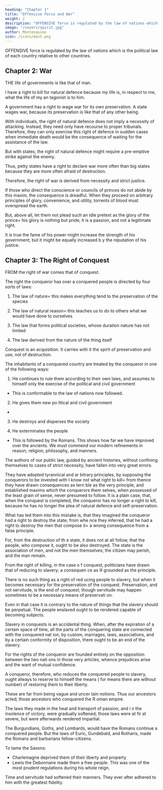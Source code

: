 ```yaml
---
heading: "Chapter 1"
title: "Offensive Force and War"
weight: 2
description: "OFFENSIVE force is regulated by the law of nations which is the political law of each country relative to other countries"
image: "/covers/spirit.jpg"
author: Montesquieu
icon: /icons/mont.png
---
```




OFFENSIVE force is regulated by the law of nations which is the political law of each country relative to other countries.


## Chapter 2: War

THE life of governments is like that of man. 

I have a right to kill for natural defence because my life is, in respect to me, what the life of my an tagonist is to him.

A government has a right to wage war for its own preservation. A state wages war, because its preservation is like that of any other being.

With individuals, the right of natural defence does not imply a necessity of attacking. Instead, they need only have recourse to proper tribunals. Therefore, they can only exercise this right of defence in sudden cases when immediate death would be the consequence of waiting for the assistance of the law. 

But with states, the right of natural defence might require a pre-emptive strike against the enemy.

<!-- the necessity of attacking; as, for instance, when one nation sees that a continuance o f peace will enable another to destroy her, and that to attack that nation  instantly is the only way to prevent her own destruction. -->

Thus, petty states have a right to declare war more often than big states because they are more often afraid of destruction.

Therefore, the right of war is derived from necessity and strict justice. 

If those who direct the conscience or councils of princes do not abide by this maxim, the consequence is dreadful.  When they proceed on arbitrary principles of glory, convenience, and utility, torrents of blood must overspread the earth.

But, above all, let them not plead such  an idle pretext as the glory of the prince= his glory is nothing but pride; it is a passion, and not a legitimate right.

It is true the fame of his power might increase the strength of his government; but it might be equally increased b y the reputation of his justice.



## Chapter 3: The Right of Conquest

FROM the right of war comes that of conquest. <!-- ; which is the consequence of that right, and ought therefore to follow its spirit. -->

The right the conqueror has over a conquered people is directed by four sorts of laws:

1. The law of nature= this makes everything tend to the preservation of the species

2. The law of natural reason= this teaches us to do to others what we would have done to ourselves

3. The law that forms political societies, whose duration nature has not limited

4. The law derived from the nature of the thing itself

Conquest is an acquisition. It carries with it the spirit of preservation and use, not of destruction.

The inhabitants of a conquered country are treated by the conqueror in one of the following ways:

1. He continues to rule them according to their own laws, and assumes to himself only  the exercise of the political and civil government
- This is conformable to the law  of nations now followed.

2. He gives them new po litical and civil government
- 

3. He destroys and disperses the society

4. He exterminates the people
- This is followed by the Romans. This shows how far we have improved over the ancients. We must commend our modern refinements in reason, religion, philosophy, and manners.

The authors of our public law, guided by ancient histories, without confining themselves to cases of strict necessity, have fallen into very great errors. 

They have adopted tyrannical and ar bitrary principles, by supposing the conquerors to be invested with I know  not what right to kill= from thence they have drawn consequences as terri ble as the very principle, and established maxims which the conquerors them selves, when possessed of the least grain of sense, never presumed to follow. It is a plain case, that, when the conquest is completed, the conqueror  has no longer a right to kill, because he has no longer the plea of natural defence and self-preservation.

What has led them into this mistake is,  that they imagined the conqueror had a right to destroy the state; from whe nce they inferred, that he had a right to destroy the men that compose it=  a wrong consequence from a false principle. 

For, from the destruction of th e state, it does not at all follow, that the people, who compose it, ought  to be also destroyed. The state is the association of men, and not the men  themselves; the citizen may perish, and the man remain.

From the right of killing, in the case o f conquest, politicians have drawn that of reducing to slavery; a consequen ce as ill grounded as the principle.

There is no such thing as a right of red ucing people to slavery, but when it becomes necessary for the preservation of the conquest. Preservation, and not servitude, is the end of conquest;  though servitude may happen sometimes to be a necessary means of preservati on.

Even in that case it is contrary to the  nature of things that the slavery should be perpetual. The people enslaved  ought to be rendered capable of becoming subjects. 

Slavery in conquests is  an accidental thing. When, after the expiration of a certain space of time, all the parts of the conquering state are connected with the conquered nat ion, by custom, marriages, laws, associations, and by a certain conformity  of disposition, there ought to be an end of the slavery. 

For the rights of  the conqueror are founded entirely on the opposition between the two nati ons in those very articles, whence prejudices arise and the want of mutual confidence.

A conqueror, therefore, who reduces the  conquered people to slavery, ought always to reserve to himself the means ( for means there are without number) of restoring them to their liberty.

These are far from being vague and uncer tain notions. Thus our ancestors acted; those ancestors who conquered the R oman empire. 

The laws they made in the heat and transport of passion, and i n the insolence of victory, were gradually softened; those laws were at fir st severe, but were afterwards rendered impartial. 

The Burgundians, Goths,  and Lombards, would have the Romans continue a conquered people. But the laws of Euric, Gundebald, and Rotharis, made the Romans and barbarians fellow-citizens.

To tame the Saxons:
- Charlemagne deprived them of their liberty and property
- Lewis the Debonnaire made them a free people. This was one of the most prudent regulations during his whole reign.

Time and servitude had softened their manners. They ever after adhered to him with the greatest fidelity.
